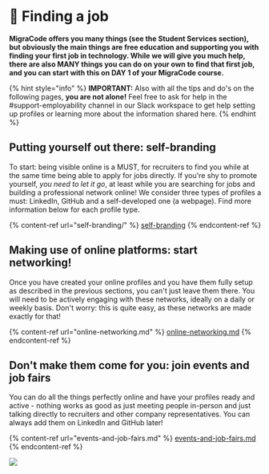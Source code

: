 # 💼 Finding a job

**MigraCode offers you many things (see the Student Services section), but obviously the main things are free education and supporting you with finding your first job in technology. While we will give you much help, there are also MANY things you can do on your own to find that first job, and you can start with this on DAY 1 of your MigraCode course.**

{% hint style="info" %}
**IMPORTANT:** Also with all the tips and do's on the following pages, **you are not alone!** Feel free to ask for help in the #support-employability channel in our Slack workspace to get help setting up profiles or learning more about the information shared here.
{% endhint %}

## Putting yourself out there: self-branding

To start: being visible online is a MUST, for recruiters to find you while at the same time being able to apply for jobs directly. If you're shy to promote yourself, _you need to let it go_, at least while you are searching for jobs and building a professional network online! We consider three types of profiles a must: LinkedIn, GitHub and a self-developed one (a webpage). Find more information below for each profile type.

{% content-ref url="self-branding/" %}
[self-branding](self-branding/)
{% endcontent-ref %}

## Making use of online platforms: start networking!

Once you have created your online profiles and you have them fully setup as described in the previous sections, you can't just leave them there. You will need to be actively engaging with these networks, ideally on a daily or weekly basis. Don't worry: this is quite easy, as these networks are made exactly for that!

{% content-ref url="online-networking.md" %}
[online-networking.md](online-networking.md)
{% endcontent-ref %}

## Don't make them come for you: join events and job fairs

You can do all the things perfectly online and have your profiles ready and active - nothing works as good as just meeting people in-person and just talking directly to recruiters and other company representatives. You can always add them on LinkedIn and GitHub later!

{% content-ref url="events-and-job-fairs.md" %}
[events-and-job-fairs.md](events-and-job-fairs.md)
{% endcontent-ref %}

![](../../.gitbook/assets/DSC\_0659migracode-bcn.jpg)
